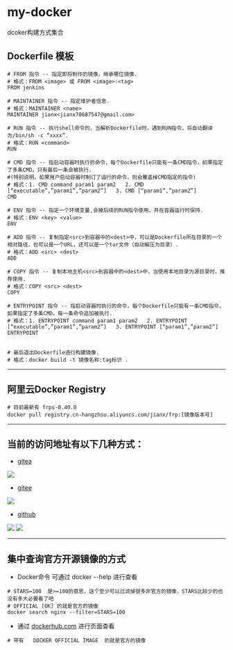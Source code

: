 # my-docker

dcoker构建方式集合

## Dockerfile 模板
```
# FROM 指令 -- 指定即将制作的镜像，继承哪位镜像.
# 格式：FROM <image> 或 FROM <image>:<tag>
FROM jenkins

# MAINTAINER 指令 -- 指定维护者信息.
# 格式：MAINTAINER <name>
MAINTAINER jianx<jianx70687547@gmail.com>

# RUN 指令 -- 执行shell命令的，当解析Dockerfile时，遇到RUN指令，将自动翻译为/bin/sh -c “xxxx”.
# 格式：RUN <command>
RUN

# CMD 指令 -- 指启动容器时执行的命令，每个Dockerfile只能有一条CMD指令，如果指定了多条CMD，只有最后一条会被执行.
#(特别说明，如果用户启动容器时制订了运行的命令，则会覆盖掉CMD指定的指令)
# 格式：1. CMD command param1 param2   2. CMD [“executable”,”param1”,”param2”]   3. CMD [“param1”,”param2”]
CMD

# ENV 指令 -- 指定一个环境变量,会被后续的RUN指令使用，并在容器运行时保持.
# 格式：ENV <key> <value>
ENV

# ADD 指令 -- 复制指定<src>到容器中的<dest>中，可以是Dockerfile所在目录的一个相对路径，也可以是一个URL，还可以是一个tar文件（自动解压为目录）.
# 格式：ADD <src> <dest>
ADD

# COPY 指令 -- 复制本地主机<src>到容器中的<dest>中，当使用本地目录为源目录时，推荐使用.
# 格式：COPY <src> <dest>
COPY

# ENTRYPOINT 指令 -- 指启动容器时执行的命令，每个Dockerfile只能有一条CMD指令，如果指定了多条CMD，每一条命令追加被执行.
# 格式：1. ENTRYPOINT command param1 param2   2. ENTRYPOINT [“executable”,”param1”,”param2”]   3. ENTRYPOINT [“param1”,”param2”]
ENTRYPOINT


# 最后退出Dockerfile进行构建镜像.
# 格式：docker build -t 镜像名称:tag标识 .
```

---
## 阿里云Docker Registry
```shell
# 目前最新有 frps-0.40.0
docker pull registry.cn-hangzhou.aliyuncs.com/jianx/frp:[镜像版本号]
```

---
## 当前的访问地址有以下几种方式：
- [gitea](http://gitea.frp.jianx.top/jianx/my-docker)

<img data-modal-trigger="badge-modal" src="https://img.shields.io/badge/Stars-5-blue?logo=gitea&style=social">

- [gitee](https://gitee.com/jtop-cloud/my-docker)

<img data-modal-trigger="badge-modal" src="https://img.shields.io/badge/Stars-143-blue?logo=gitee&style=social">

- [github](https://github.com/70687547/my-docker)

<img data-modal-trigger="badge-modal" src="https://img.shields.io/badge/Stars-26-blue?logo=github&style=social">

<img src="https://github.com/70687547/my-docker/stargazers">

---
## 集中查询官方开源镜像的方式
- Docker命令 可通过 docker --help 进行查看
```
# STARS=100  是>=100的意思，这个至少可以过滤掉很多非官方的镜像，STARS比较少的也没有多大必要看了吧
# OFFICIAL [OK] 的就是官方的镜像
docker search nginx --filter=STARS=100
```

- 通过 [dockerhub.com](https://hub.docker.com/search) 进行页面查看
```
# 带有   DOCKER OFFICIAL IMAGE  的就是官方的镜像
```



